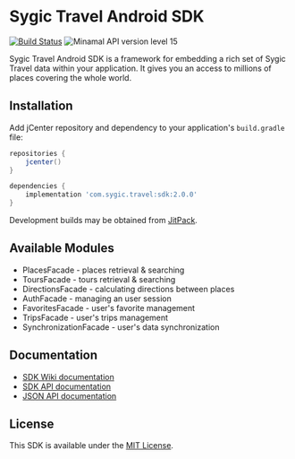 # Sygic Travel Android SDK

[![Build Status](https://travis-ci.org/sygic-travel/android-sdk.svg?branch=master)](https://travis-ci.org/sygic-travel/android-sdk)
![Minamal API version level 15](https://img.shields.io/badge/API_level-15-green.svg)

Sygic Travel Android SDK is a framework for embedding a rich set of Sygic Travel data within your
application. It gives you an access to millions of places covering the whole world.


## Installation

Add jCenter repository and dependency to your application's `build.gradle` file:
```gradle
repositories {
	jcenter()
}

dependencies {
	implementation 'com.sygic.travel:sdk:2.0.0'
}
```

Development builds may be obtained from [JitPack](https://jitpack.io/#sygic-travel/android-sdk).

## Available Modules

- PlacesFacade - places retrieval & searching
- ToursFacade - tours retrieval & searching
- DirectionsFacade - calculating directions between places
- AuthFacade - managing an user session
- FavoritesFacade - user's favorite management
- TripsFacade - user's trips management
- SynchronizationFacade - user's data synchronization

## Documentation

- [SDK Wiki documentation](https://github.com/sygic-travel/android-sdk/wiki)
- [SDK API documentation](http://docs.sygictravelapi.com/android-sdk/2.0.0)
- [JSON API documentation](http://docs.sygictravelapi.com/)

## License

This SDK is available under the [MIT License](http://www.opensource.org/licenses/mit-license.php).
